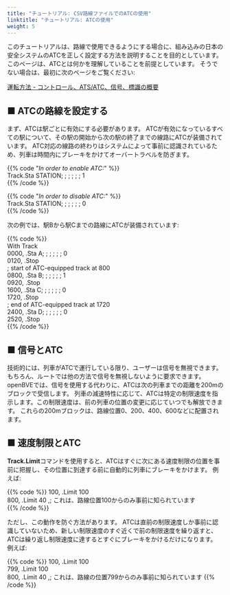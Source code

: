 ```yaml
---
title: "チュートリアル: CSV路線ファイルでのATCの使用"
linktitle: "チュートリアル: ATCの使用"
weight: 5
---
```


このチュートリアルは、路線で使用できるようにする場合に、組み込みの日本の安全システムのATCを正しく設定する方法を説明することを目的としています。 このページは、ATCとは何かを理解していることを前提としています。 そうでない場合は、最初に次のページをご覧ください:

[運転方法 - コントロール、ATS/ATC、信号、標識の概要](https://openbve-project.net/play-japanese/)

## ■ ATCの路線を設定する
まず、ATCは駅ごとに有効にする必要があります。 ATCが有効になっているすべての駅について、その駅の開始から次の駅の終了までの線路にATCが装備されています。 ATC対応の線路の終わりはシステムによって事前に認識されているため、列車は時間内にブレーキをかけてオーバートラベルを防ぎます。

{{% code "*In order to enable ATC:*" %}}  
Track.Sta STATION; ; ; ; ; ; 1  
{{% /code %}}

{{% code "*In order to disable ATC:*" %}}  
Track.Sta STATION; ; ; ; ; ; 0  
{{% /code %}}

次の例では、駅Bから駅Cまでの路線にATCが装備されています:

{{% code %}}  
With Track  
0000, .Sta A; ; ; ; ; ; 0  
0120, .Stop  
; start of ATC-equipped track at 800  
0800, .Sta B; ; ; ; ; ; 1  
0920, .Stop  
1600, .Sta C; ; ; ; ; ; 0  
1720, .Stop  
; end of ATC-equipped track at 1720  
2400, .Sta D; ; ; ; ; ; 0  
2520, .Stop  
{{% /code %}}

## ■ 信号とATC

技術的には、列車がATCで運行している限り、ユーザーは信号を無視できます。 もちろん、ルートでは他の方法で信号を無視しないように要求できます。 openBVEでは、信号を使用する代わりに、ATCは次の列車までの距離を200mのブロックで受信します。 列車の減速特性に応じて、ATCは特定の制限速度を指示します。この制限速度は、前の列車の位置の変更に応じていつでも解放できます。 これらの200mブロックは、路線位置0、200、400、600などに配置されます。

## ■ 速度制限とATC

**Track.Limit**コマンドを使用すると、ATCはすぐに次にある速度制限の位置を事前に把握し、その位置に到達する前に自動的に列車にブレーキをかけます。 例えば:

{{% code %}} 
100, .Limit 100  
800, .Limit 40 ,; これは、路線位置100からのみ事前に知られています  
{{% /code %}}

ただし、この動作を防ぐ方法があります。 ATCは直前の制限速度しか事前に認識していないため、新しい制限速度のすぐ近くで前の制限速度を繰り返すと、ATCは繰り返し制限速度に達するとすぐにブレーキをかけるだけになります。 例えば:

{{% code %}} 
100, .Limit 100  
799, .Limit 100  
800, .Limit 40 ,; これは、路線の位置799からのみ事前に知られています 
{{% /code %}}

